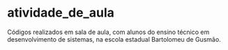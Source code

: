 # atividade_de_aula
Códigos realizados em sala de aula, com alunos do ensino técnico em desenvolvimento de sistemas, na escola estadual Bartolomeu de Gusmão.
